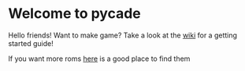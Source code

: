# Welcome to pycade

Hello friends! Want to make game? Take a look at the [wiki](https://github.com/tylerthecoder/pycade/wiki) for a getting started guide!


If you want more roms [here](https://vimm.net/) is a good place to find them
